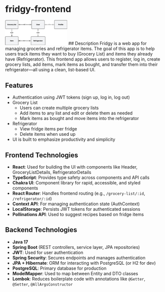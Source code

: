# fridgy-frontend
<img src="./src/assets/Fridgy ERD.png" alt="Fridgy ERD" width="200"/>
## Description
Fridgy is a web app for managing groceries and refrigerator items. The goal of this app is to help users track items they want to buy (Grocery List) and items they already have (Refrigerator). This frontend app allows users to register, log in, create grocery lists, add items, mark items as bought, and transfer them into their refrigerator—all using a clean, list-based UI.

## Features
- Authentication using JWT tokens (sign up, log in, log out)
- Grocery List
  - Users can create multiple grocery lists
  - Add items to any list and edit or delete them as needed
  - Mark items as bought and move items into the refrigerator
- Refrigerator
  - View fridge items per fridge
  - Delete items when used up
- UI is built to emphasize productivity and simplicity

## Frontend Technologies
- **React**: Used for building the UI with components like Header, GroceryListDetails, RefrigeratorDetails
- **TypeScript**: Provides type safety across components and API calls
- **Chakra UI**: Component library for rapid, accessible, and styled components
- **React Router**: Handles frontend routing (e.g., `/grocery-list/:id`, `/refrigerator/:id`)
- **Context API**: For managing authentication state (AuthContext)
- **LocalStorage**: Persists JWT tokens for authenticated sessions
- **Pollinations API**: Used to suggest recipes based on fridge items

## Backend Technologies
- **Java 17**
- **Spring Boot** (REST controllers, service layer, JPA repositories)
- **JWT**: Used for user authentication
- **Spring Security**: Secures endpoints and manages authentication
- **JPA + Hibernate**: ORM for interacting with PostgreSQL (or H2 for dev)
- **PostgreSQL**: Primary database for production
- **ModelMapper**: Used to map between Entity and DTO classes
- **Lombok**: Reduces boilerplate code with annotations like `@Getter`, `@Setter`, `@AllArgsConstructor`